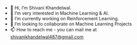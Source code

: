 - 👋 Hi, I’m Shivani Khandelwal.
- 👀 I’m very interested in Machine Learning & AI.
- 🌱 I’m currently working on Reinforcement Learning.
- 💞️ I’m looking to collaborate on Machine Learning Projects
- 📫 How to reach me - you can mail me at shivanikhandelwal487@gmail.com

<!---
shivani-2001/shivani-2001 is a ✨ special ✨ repository because its `README.md` (this file) appears on your GitHub profile.
You can click the Preview link to take a look at your changes.
--->
